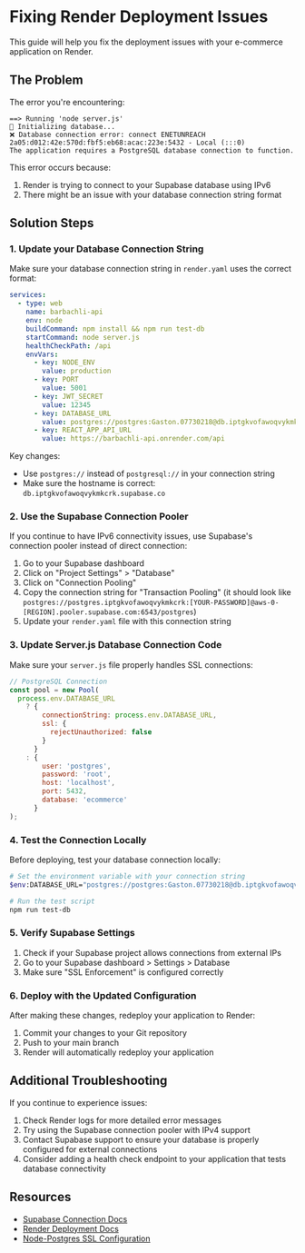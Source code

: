 # Fixing Render Deployment Issues

This guide will help you fix the deployment issues with your e-commerce application on Render.

## The Problem

The error you're encountering:
```
==> Running 'node server.js'
🔄 Initializing database...
❌ Database connection error: connect ENETUNREACH 2a05:d012:42e:570d:fbf5:eb68:acac:223e:5432 - Local (:::0)
The application requires a PostgreSQL database connection to function.
```

This error occurs because:
1. Render is trying to connect to your Supabase database using IPv6
2. There might be an issue with your database connection string format

## Solution Steps

### 1. Update your Database Connection String

Make sure your database connection string in `render.yaml` uses the correct format:

```yaml
services:
  - type: web
    name: barbachli-api
    env: node
    buildCommand: npm install && npm run test-db
    startCommand: node server.js
    healthCheckPath: /api
    envVars:
      - key: NODE_ENV
        value: production
      - key: PORT
        value: 5001
      - key: JWT_SECRET
        value: 12345
      - key: DATABASE_URL
        value: postgres://postgres:Gaston.07730218@db.iptgkvofawoqvykmkcrk.supabase.co:5432/postgres
      - key: REACT_APP_API_URL
        value: https://barbachli-api.onrender.com/api
```

Key changes:
- Use `postgres://` instead of `postgresql://` in your connection string
- Make sure the hostname is correct: `db.iptgkvofawoqvykmkcrk.supabase.co`

### 2. Use the Supabase Connection Pooler

If you continue to have IPv6 connectivity issues, use Supabase's connection pooler instead of direct connection:

1. Go to your Supabase dashboard
2. Click on "Project Settings" > "Database"
3. Click on "Connection Pooling"
4. Copy the connection string for "Transaction Pooling" (it should look like `postgres://postgres.iptgkvofawoqvykmkcrk:[YOUR-PASSWORD]@aws-0-[REGION].pooler.supabase.com:6543/postgres`)
5. Update your `render.yaml` file with this connection string

### 3. Update Server.js Database Connection Code

Make sure your `server.js` file properly handles SSL connections:

```javascript
// PostgreSQL Connection
const pool = new Pool(
  process.env.DATABASE_URL 
    ? { 
        connectionString: process.env.DATABASE_URL, 
        ssl: { 
          rejectUnauthorized: false 
        }
      }
    : {
        user: 'postgres',
        password: 'root',
        host: 'localhost',
        port: 5432,
        database: 'ecommerce'
      }
);
```

### 4. Test the Connection Locally

Before deploying, test your database connection locally:

```bash
# Set the environment variable with your connection string
$env:DATABASE_URL="postgres://postgres:Gaston.07730218@db.iptgkvofawoqvykmkcrk.supabase.co:5432/postgres"

# Run the test script
npm run test-db
```

### 5. Verify Supabase Settings

1. Check if your Supabase project allows connections from external IPs
2. Go to your Supabase dashboard > Settings > Database
3. Make sure "SSL Enforcement" is configured correctly

### 6. Deploy with the Updated Configuration

After making these changes, redeploy your application to Render:

1. Commit your changes to your Git repository
2. Push to your main branch
3. Render will automatically redeploy your application

## Additional Troubleshooting

If you continue to experience issues:

1. Check Render logs for more detailed error messages
2. Try using the Supabase connection pooler with IPv4 support
3. Contact Supabase support to ensure your database is properly configured for external connections
4. Consider adding a health check endpoint to your application that tests database connectivity

## Resources

- [Supabase Connection Docs](https://supabase.com/docs/guides/database/connecting-to-postgres)
- [Render Deployment Docs](https://render.com/docs/deploy-node-express-app)
- [Node-Postgres SSL Configuration](https://node-postgres.com/features/ssl) 